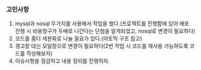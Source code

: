 ### 고민사항

1. mysql과 nosql 두가지를 사용해서 작업을 했다.(프로젝트를 진행함에 있어 배포 진행 시 비용청구가 두배로 나간다는 단점을 알게되었고, nosql로 변경이 필요하다)
2. 코드를 좀더 세분화로 나눌 필요가 있다.(아토믹 구조 참고)
3. 경고창 대신 모달창으로 변경이 필요하다(2번 작업 시 코드를 재사용 가능하도록 코드를 작성해보자)
4. 이슈사항을 점검하고 내용 정리를 진행하자.
